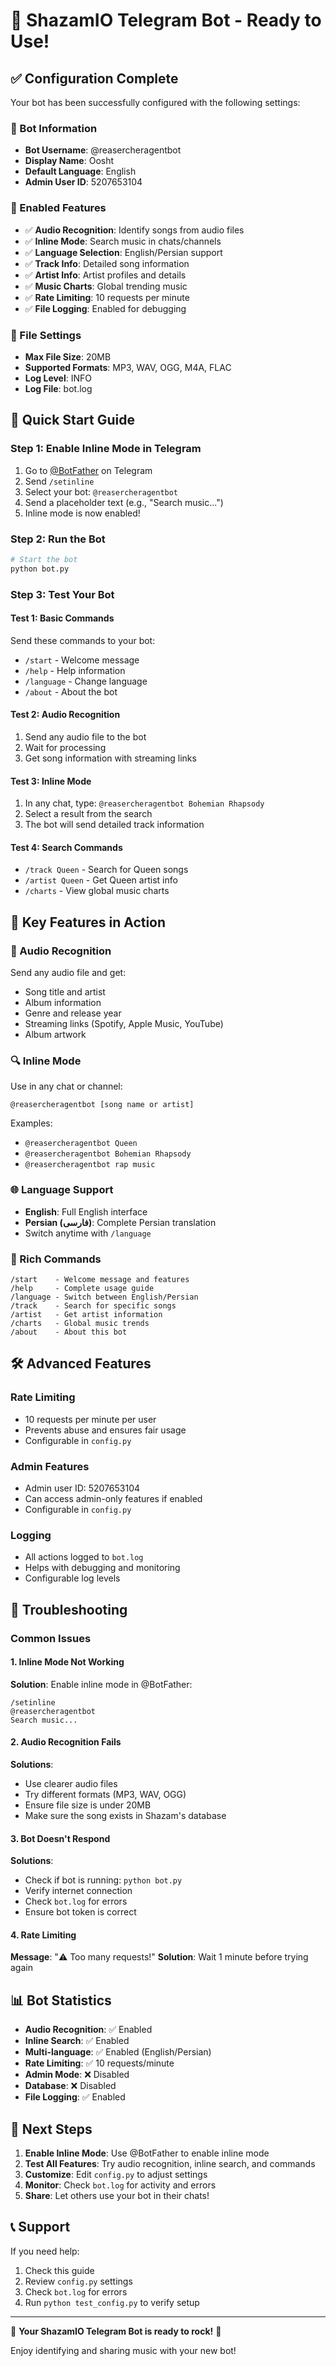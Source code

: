 # 🎉 ShazamIO Telegram Bot - Ready to Use!

## ✅ Configuration Complete

Your bot has been successfully configured with the following settings:

### 🤖 Bot Information
- **Bot Username**: @reasercheragentbot
- **Display Name**: Oosht
- **Default Language**: English
- **Admin User ID**: 5207653104

### 🔧 Enabled Features
- ✅ **Audio Recognition**: Identify songs from audio files
- ✅ **Inline Mode**: Search music in chats/channels
- ✅ **Language Selection**: English/Persian support
- ✅ **Track Info**: Detailed song information
- ✅ **Artist Info**: Artist profiles and details
- ✅ **Music Charts**: Global trending music
- ✅ **Rate Limiting**: 10 requests per minute
- ✅ **File Logging**: Enabled for debugging

### 📁 File Settings
- **Max File Size**: 20MB
- **Supported Formats**: MP3, WAV, OGG, M4A, FLAC
- **Log Level**: INFO
- **Log File**: bot.log

## 🚀 Quick Start Guide

### Step 1: Enable Inline Mode in Telegram
1. Go to [@BotFather](https://t.me/BotFather) on Telegram
2. Send `/setinline`
3. Select your bot: `@reasercheragentbot`
4. Send a placeholder text (e.g., "Search music...")
5. Inline mode is now enabled!

### Step 2: Run the Bot
```bash
# Start the bot
python bot.py
```

### Step 3: Test Your Bot

#### Test 1: Basic Commands
Send these commands to your bot:
- `/start` - Welcome message
- `/help` - Help information
- `/language` - Change language
- `/about` - About the bot

#### Test 2: Audio Recognition
1. Send any audio file to the bot
2. Wait for processing
3. Get song information with streaming links

#### Test 3: Inline Mode
1. In any chat, type: `@reasercheragentbot Bohemian Rhapsody`
2. Select a result from the search
3. The bot will send detailed track information

#### Test 4: Search Commands
- `/track Queen` - Search for Queen songs
- `/artist Queen` - Get Queen artist info
- `/charts` - View global music charts

## 🎵 Key Features in Action

### 🎵 Audio Recognition
Send any audio file and get:
- Song title and artist
- Album information
- Genre and release year
- Streaming links (Spotify, Apple Music, YouTube)
- Album artwork

### 🔍 Inline Mode
Use in any chat or channel:
```
@reasercheragentbot [song name or artist]
```
Examples:
- `@reasercheragentbot Queen`
- `@reasercheragentbot Bohemian Rhapsody`
- `@reasercheragentbot rap music`

### 🌐 Language Support
- **English**: Full English interface
- **Persian (فارسی)**: Complete Persian translation
- Switch anytime with `/language`

### 📱 Rich Commands
```
/start    - Welcome message and features
/help     - Complete usage guide
/language - Switch between English/Persian
/track    - Search for specific songs
/artist   - Get artist information
/charts   - Global music trends
/about    - About this bot
```

## 🛠 Advanced Features

### Rate Limiting
- 10 requests per minute per user
- Prevents abuse and ensures fair usage
- Configurable in `config.py`

### Admin Features
- Admin user ID: 5207653104
- Can access admin-only features if enabled
- Configurable in `config.py`

### Logging
- All actions logged to `bot.log`
- Helps with debugging and monitoring
- Configurable log levels

## 🔧 Troubleshooting

### Common Issues

#### 1. Inline Mode Not Working
**Solution**: Enable inline mode in @BotFather:
```
/setinline
@reasercheragentbot
Search music...
```

#### 2. Audio Recognition Fails
**Solutions**:
- Use clearer audio files
- Try different formats (MP3, WAV, OGG)
- Ensure file size is under 20MB
- Make sure the song exists in Shazam's database

#### 3. Bot Doesn't Respond
**Solutions**:
- Check if bot is running: `python bot.py`
- Verify internet connection
- Check `bot.log` for errors
- Ensure bot token is correct

#### 4. Rate Limiting
**Message**: "⚠️ Too many requests!"
**Solution**: Wait 1 minute before trying again

## 📊 Bot Statistics

- **Audio Recognition**: ✅ Enabled
- **Inline Search**: ✅ Enabled
- **Multi-language**: ✅ Enabled (English/Persian)
- **Rate Limiting**: ✅ 10 requests/minute
- **Admin Mode**: ❌ Disabled
- **Database**: ❌ Disabled
- **File Logging**: ✅ Enabled

## 🎯 Next Steps

1. **Enable Inline Mode**: Use @BotFather to enable inline mode
2. **Test All Features**: Try audio recognition, inline search, and commands
3. **Customize**: Edit `config.py` to adjust settings
4. **Monitor**: Check `bot.log` for activity and errors
5. **Share**: Let others use your bot in their chats!

## 📞 Support

If you need help:
1. Check this guide
2. Review `config.py` settings
3. Check `bot.log` for errors
4. Run `python test_config.py` to verify setup

---

🎵 **Your ShazamIO Telegram Bot is ready to rock!** 🎵

Enjoy identifying and sharing music with your new bot!